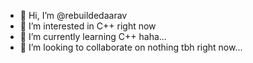 - 👋 Hi, I’m @rebuildedaarav
- 👀 I’m interested in C++ right now
- 🌱 I’m currently learning C++ haha...
- 💞️ I’m looking to collaborate on nothing tbh right now...

<!---
rebuildedaarav/rebuildedaarav is a ✨ special ✨ repository because its `README.md` (this file) appears on your GitHub profile.
You can click the Preview link to take a look at your changes.
--->
